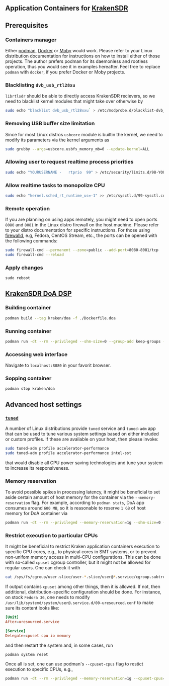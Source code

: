 Application Containers for [KrakenSDR](https://krakenrf.com)
---

## Prerequisites

### Containers manager

Either [podman](https://podman.io/), [Docker](https://www.docker.com/) or [Moby](https://mobyproject.org/) would work. Please refer to your Linux distribution documentation for instructions on how to install either of those projects. The author prefers podman for its daemonless and rootless operation, thus you would see it in examples hereafter. Feel free to replace `podman` with `docker`, if you prefer Docker or Moby projects.

### Blacklisting `dvb_usb_rtl28xu`

`librtlsdr` should be able to directly access KrakenSDR recievers, so we need to blacklist kernel modules that might take over otherwise by

```bash
sudo echo "blacklist dvb_usb_rtl28xxu` > /etc/modprobe.d/blacklist-dvb_usb_rtl28xxu.conf
```

### Removing USB buffer size limitation

Since for most Linux distros `usbcore` module is builtin the kernel, we need to modify its parameters via the kernel arguments as

```bash
sudo grubby --args=usbcore.usbfs_memory_mb=0 --update-kernel=ALL
```

### Allowing user to request realtime process priorities

```bash
sudo echo "YOURUSERNAME -   rtprio  99" > /etc/security/limits.d/98-YOURUSERNAME.conf
```

### Allow realtime tasks to monopolize CPU

```bash
sudo echo "kernel.sched_rt_runtime_us=-1" >> /etc/sysctl.d/99-sysctl.conf
```

### Remote operation

If you are planning on using apps remotely, you might need to open ports `8080` and `8081` in the Linux distro firewall on the host machine. Please refer to your distro documentation for specific instructions. For those using [firewalld](https://firewalld.org/), e.g, Fedora, CentOS Stream, etc., the ports can be opened with the following commands:

```bash
sudo firewall-cmd --permanent --zone=public --add-port=8080-8081/tcp
sudo firewall-cmd --reload
```

### Apply changes

```
sudo reboot
```

## [KrakenSDR DoA DSP](https://github.com/krakenrf/krakensdr_doa)

### Building container

```bash
podman build --tag kraken/doa -f ./Dockerfile.doa
```

### Running container

```bash
podman run -dt --rm --privileged --shm-size=0 --group-add keep-groups -p 8080:8080/tcp -p 8081:8081/tcp kraken/doa
```

### Accessing web interface

Navigate to `localhost:8080` in your favorit browser.

### Sopping container

```bash
podman stop kraken/doa
```

## Advanced host settings

### [`tuned`](https://tuned-project.org/)

A number of Linux distributions provide `tuned` service and `tuned-adm` app that can be used to tune various system settings based on either included or custom profiles. If these are avaliable on your host, then please invoke:

```bash
sudo tuned-adm profile accelerator-performance
sudo tuned-adm profile accelerator-performance intel-sst
```

that would disable all CPU power saving technologies and tune your system to increase its responsiveness.

### Memory reservation

To avoid possible spikes in processing latency, it might be beneficial to set aside certain amount of host memory for the container via the `--memory-reservation` flag. For example, according to `podman stats`,  DoA app consumes around `600 MB`, so it is reasonable to reserve `1 GB` of host memory for DoA container via

```bash
podman run -dt --rm --privileged --memory-reservation=1g --shm-size=0 --group-add keep-groups -p 8080:8080/tcp -p 8081:8081/tcp kraken/doa
```

### Restrict execution to particular CPUs

It might be beneficial to restrict Kraken application containers execution to specific CPU cores, e.g., to physical cores in SMT systems, or to prevent non-unifom memory access in multi-CPU configurations. This can be done with so-called `cpuset` cgroup controller, but it might not be allowed for regular users. One can check it with

```bash
cat /sys/fs/cgroup/user.slice/user-*.slice/user@*.service/cgroup.subtree_control
```

If output contains `cpuset` among other things, then it is allowed. If not, then additional, distribution-specific configuration should be done. For instance, on stock `Fedora 36`, one needs to modify `/usr/lib/systemd/system/user@.service.d/00-uresourced.conf`
to make sure its content looks like:

```conf
[Unit]
After=uresourced.service

[Service]
Delegate=cpuset cpu io memory
```

and then restart the system and, in some cases, run

```bash
podman system reset
```

Once all is set, one can use podman's `--cpuset-cpus` flag to restict execution to specific CPUs, e.g.,

```bash
podman run -dt --rm --privileged --memory-reservation=1g --cpuset-cpus=0,1 --shm-size=0 --group-add keep-groups -p 8080:8080/tcp -p 8081:8081/tcp kraken/doa
```
